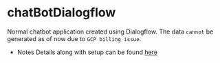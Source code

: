 # chatBotDialogflow
Normal chatbot application created using Dialogflow. The data `cannot` be generated as of now due to `GCP billing issue`. 
- Notes Details along with setup can be found [here](https://docs.google.com/document/d/1VKLbYNGvxyFgngEKdTvbm0R03ZFI_I0-eaSJsi8aw5I/edit?usp=sharing)
